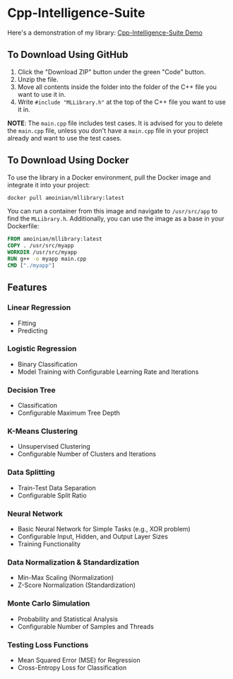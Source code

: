 # Cpp-Intelligence-Suite

Here's a demonstration of my library: [Cpp-Intelligence-Suite Demo](https://youtu.be/wf0WcMoy_xo)

## To Download Using GitHub
1. Click the "Download ZIP" button under the green "Code" button.
2. Unzip the file.
3. Move all contents inside the folder into the folder of the C++ file you want to use it in.
4. Write `#include "MLLibrary.h"` at the top of the C++ file you want to use it in.

**NOTE**: The `main.cpp` file includes test cases. It is advised for you to delete the `main.cpp` file, unless you don't have a `main.cpp` file in your project already and want to use the test cases.

## To Download Using Docker
To use the library in a Docker environment, pull the Docker image and integrate it into your project: 
```Dockerfile
docker pull amoinian/mllibrary:latest
```

You can run a container from this image and navigate to `/usr/src/app` to find the `MLLibrary.h`. Additionally, you can use the image as a base in your Dockerfile:

```Dockerfile
FROM amoinian/mllibrary:latest
COPY . /usr/src/myapp
WORKDIR /usr/src/myapp
RUN g++ -o myapp main.cpp
CMD ["./myapp"]
```

## Features
### Linear Regression
- Fitting
- Predicting

### Logistic Regression
- Binary Classification
- Model Training with Configurable Learning Rate and Iterations

### Decision Tree
- Classification
- Configurable Maximum Tree Depth

### K-Means Clustering
- Unsupervised Clustering
- Configurable Number of Clusters and Iterations

### Data Splitting
- Train-Test Data Separation
- Configurable Split Ratio

### Neural Network
- Basic Neural Network for Simple Tasks (e.g., XOR problem)
- Configurable Input, Hidden, and Output Layer Sizes
- Training Functionality

### Data Normalization & Standardization
- Min-Max Scaling (Normalization)
- Z-Score Normalization (Standardization)

### Monte Carlo Simulation
- Probability and Statistical Analysis
- Configurable Number of Samples and Threads

### Testing Loss Functions
- Mean Squared Error (MSE) for Regression
- Cross-Entropy Loss for Classification
